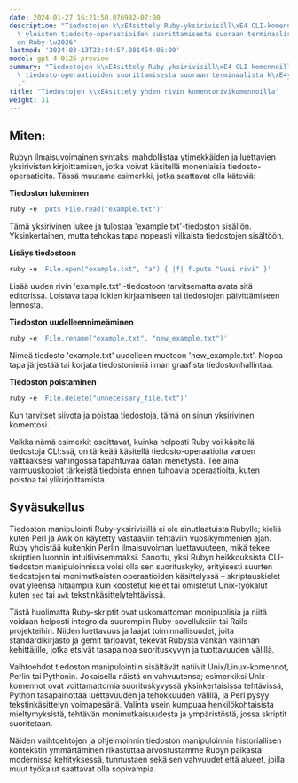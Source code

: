 ```yaml
---
date: 2024-01-27 16:21:50.076982-07:00
description: "Tiedostojen k\xE4sittely Ruby-yksirivisill\xE4 CLI-komennoilla on kyse\
  \ yleisten tiedosto-operaatioiden suorittamisesta suoraan terminaalista k\xE4ytt\xE4\
  en Ruby-\u2026"
lastmod: '2024-03-13T22:44:57.081454-06:00'
model: gpt-4-0125-preview
summary: "Tiedostojen k\xE4sittely Ruby-yksirivisill\xE4 CLI-komennoilla on kyse yleisten\
  \ tiedosto-operaatioiden suorittamisesta suoraan terminaalista k\xE4ytt\xE4en Ruby-skriptej\xE4\
  ."
title: "Tiedostojen k\xE4sittely yhden rivin komentorivikomennoilla"
weight: 31
---
```


## Miten:
Rubyn ilmaisuvoimainen syntaksi mahdollistaa ytimekkäiden ja luettavien yksirivisten kirjoittamisen, jotka voivat käsitellä monenlaisia tiedosto-operaatioita. Tässä muutama esimerkki, jotka saattavat olla käteviä:

**Tiedoston lukeminen**

```ruby
ruby -e 'puts File.read("example.txt")'
```

Tämä yksirivinen lukee ja tulostaa 'example.txt'-tiedoston sisällön. Yksinkertainen, mutta tehokas tapa nopeasti vilkaista tiedostojen sisältöön.

**Lisäys tiedostoon**

```ruby
ruby -e 'File.open("example.txt", "a") { |f| f.puts "Uusi rivi" }'
```

Lisää uuden rivin 'example.txt' -tiedostoon tarvitsematta avata sitä editorissa. Loistava tapa lokien kirjaamiseen tai tiedostojen päivittämiseen lennosta.

**Tiedoston uudelleennimeäminen**

```ruby
ruby -e 'File.rename("example.txt", "new_example.txt")'
```

Nimeä tiedosto 'example.txt' uudelleen muotoon 'new_example.txt'. Nopea tapa järjestää tai korjata tiedostonimiä ilman graafista tiedostonhallintaa.

**Tiedoston poistaminen**

```ruby
ruby -e 'File.delete("unnecessary_file.txt")'
```

Kun tarvitset siivota ja poistaa tiedostoja, tämä on sinun yksirivinen komentosi.

Vaikka nämä esimerkit osoittavat, kuinka helposti Ruby voi käsitellä tiedostoja CLI:ssä, on tärkeää käsitellä tiedosto-operaatioita varoen välttääksesi vahingossa tapahtuvaa datan menetystä. Tee aina varmuuskopiot tärkeistä tiedoista ennen tuhoavia operaatioita, kuten poistoa tai ylikirjoittamista.

## Syväsukellus
Tiedoston manipulointi Ruby-yksirivisillä ei ole ainutlaatuista Rubylle; kieliä kuten Perl ja Awk on käytetty vastaaviin tehtäviin vuosikymmenien ajan. Ruby yhdistää kuitenkin Perlin ilmaisuvoiman luettavuuteen, mikä tekee skriptien luonnin intuitiivisemmaksi. Sanottu, yksi Rubyn heikkouksista CLI-tiedoston manipuloinnissa voisi olla sen suorituskyky, erityisesti suurten tiedostojen tai monimutkaisten operaatioiden käsittelyssä – skriptauskielet ovat yleensä hitaampia kuin koostetut kielet tai omistetut Unix-työkalut kuten `sed` tai `awk` tekstinkäsittelytehtävissä.

Tästä huolimatta Ruby-skriptit ovat uskomattoman monipuolisia ja niitä voidaan helposti integroida suurempiin Ruby-sovelluksiin tai Rails-projekteihin. Niiden luettavuus ja laajat toiminnallisuudet, joita standardikirjasto ja gemit tarjoavat, tekevät Rubysta vankan valinnan kehittäjille, jotka etsivät tasapainoa suorituskyvyn ja tuottavuuden välillä.

Vaihtoehdot tiedoston manipulointiin sisältävät natiivit Unix/Linux-komennot, Perlin tai Pythonin. Jokaisella näistä on vahvuutensa; esimerkiksi Unix-komennot ovat voittamattomia suorituskyvyssä yksinkertaisissa tehtävissä, Python tasapainottaa luettavuuden ja tehokkuuden välillä, ja Perl pysyy tekstinkäsittelyn voimapesänä. Valinta usein kumpuaa henkilökohtaisista mieltymyksistä, tehtävän monimutkaisuudesta ja ympäristöstä, jossa skriptit suoritetaan.

Näiden vaihtoehtojen ja ohjelmoinnin tiedoston manipuloinnin historiallisen kontekstin ymmärtäminen rikastuttaa arvostustamme Rubyn paikasta modernissa kehityksessä, tunnustaen sekä sen vahvuudet että alueet, joilla muut työkalut saattavat olla sopivampia.
